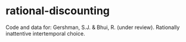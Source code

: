 rational-discounting
====

Code and data for:
Gershman, S.J. & Bhui, R. (under review). Rationally inattentive intertemporal choice.